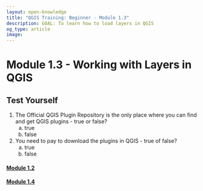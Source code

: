 ```yaml
---
layout: open-knowledge
title: "QGIS Training: Beginner - Module 1.3"
description: GOAL: To learn how to load layers in QGIS
og_type: article
image:
---
```


# Module 1.3 - Working with Layers in QGIS



## Test Yourself
1. The Official QGIS Plugin Repository is the only place where you can find and get QGIS plugins - true or false?
    <ol type="a">
    <li>true</li>
    <li>false</li>
    </ol>
2. You need to pay to download the plugins in QGIS - true of false?
    <ol type="a">
    <li>true</li>
    <li>false</li>
    </ol>


<div class='row'>
<div class='col-xs-6 col-sm-6 col-md-6 col-lg-6'><a href='{{ site.baseurl }}/open-knowledge/qgis/beginner/module1.2.html'><h4 class='text-left'>Module 1.2</h4></a></div>
<div class='col-xs-6 col-sm-6 col-md-6 col-lg-6'><a href='{{ site.baseurl }}/open-knowledge/qgis/beginner/module1.4.html'><h4 class='text-right'>Module 1.4</h4></a></div>
</div>

